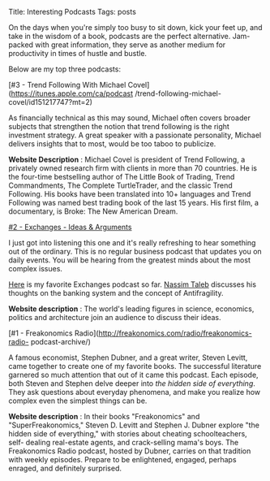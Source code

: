 Title: Interesting Podcasts
Tags: posts

On the days when you're simply too busy to sit down, kick your feet up, and
take in the wisdom of a book, podcasts are the perfect alternative. Jam-packed
with great information, they serve as another medium for productivity in times
of hustle and bustle.



Below are my top three podcasts:



[#3 - Trend Following With Michael Covel](https://itunes.apple.com/ca/podcast
/trend-following-michael-covel/id151217747?mt=2)



As financially technical as this may sound, Michael often covers broader
subjects that strengthen the notion that trend following is the right
investment strategy. A great speaker with a passionate personality, Michael
delivers insights that to most, would be too taboo to publicize.



**Website Description** : Michael Covel is president of Trend Following, a
privately owned research firm with clients in more than 70 countries. He is
the four-time bestselling author of The Little Book of Trading, Trend
Commandments, The Complete TurtleTrader, and the classic Trend Following. His
books have been translated into 10+ languages and Trend Following was named
best trading book of the last 15 years. His first film, a documentary, is
Broke: The New American Dream.







[#2 - Exchanges - Ideas &
Arguments](http://www.bbc.co.uk/podcasts/series/ideas)



I just got into listening this one and it's really refreshing to hear
something out of the ordinary. This is no regular business podcast that
updates you on daily events. You will be hearing from the greatest minds about
the most complex issues.



[Here](http://downloads.bbc.co.uk/podcasts/worldservice/ideas/ideas_20140111-2000a.mp3)
is my favorite Exchanges podcast so far. [Nassim
Taleb](http://en.wikipedia.org/wiki/Nassim_Nicholas_Taleb) discusses his
thoughts on the banking system and the concept of Antifragility.



**Website description** : The world's leading figures in science, economics,
politics and architecture join an audience to discuss their ideas.







[#1 - Freakonomics Radio](http://freakonomics.com/radio/freakonomics-radio-
podcast-archive/)



A famous economist, Stephen Dubner, and a great writer, Steven Levitt, came
together to create one of my favorite books. The successful literature
garnered so much attention that out of it came this podcast. Each episode,
both Steven and Stephen delve deeper into _the hidden side of everything_.
They ask questions about everyday phenomena, and make you realize how complex
even the simplest things can be.



**Website description** : In their books "Freakonomics" and
"SuperFreakonomics," Steven D. Levitt and Stephen J. Dubner explore "the
hidden side of everything," with stories about cheating schoolteachers, self-
dealing real-estate agents, and crack-selling mama's boys. The Freakonomics
Radio podcast, hosted by Dubner, carries on that tradition with weekly
episodes. Prepare to be enlightened, engaged, perhaps enraged, and definitely
surprised.









